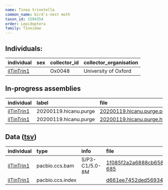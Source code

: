 ```yaml
---
name: Tinea trinotella
common_name: bird's-nest moth
taxon_id: 1594354
order: Lepidoptera
family: Tineidae
---
```


## Individuals:

| individual | sex | collector_id | collector_organisation |
| :--------- | :-: | :----------- | :--------------------- |
| [ilTinTrin1](ilTinTrin1.md) |  | Ox0048 | University of Oxford |

## In-progress assemblies

| individual | label | file |
| :--------- | :---- | :--- |
| [ilTinTrin1](ilTinTrin1.md) | 20200119.hicanu.purge | [20200119.hicanu.purge.prim.fasta.gz](https://darwin.cog.sanger.ac.uk/insects/Tinea_trinotella/ilTinTrin1/assemblies/working/20200119.hicanu.purge/20200119.hicanu.purge.prim.fasta.gz) |
| [ilTinTrin1](ilTinTrin1.md) | 20200119.hicanu.purge | [20200119.hicanu.purge.htig.fasta.gz](https://darwin.cog.sanger.ac.uk/insects/Tinea_trinotella/ilTinTrin1/assemblies/working/20200119.hicanu.purge/20200119.hicanu.purge.htig.fasta.gz) |

## Data ([tsv](Tinea_trinotella_data.tsv))

| individual | type | info | file |
| :--------- | :--- | :--- | :--- |
| [ilTinTrin1](ilTinTrin1.md) | pacbio.ccs.bam | S/P3-C1/5.0-8M | [1f085f2a2a6888cb658cec89761d4f21-685](https://darwin.cog.sanger.ac.uk/insects/Tinea_trinotella/ilTinTrin1/genomic_data/pacbio/m64016_191122_172845.ccs.bam) |
| [ilTinTrin1](ilTinTrin1.md) | pacbio.ccs.index |  | [d661ee7452ded56934155a2e452a03fd](https://darwin.cog.sanger.ac.uk/insects/Tinea_trinotella/ilTinTrin1/genomic_data/pacbio/m64016_191122_172845.ccs.bam.pbi) |
